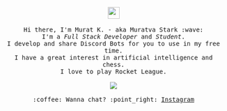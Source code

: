 <p align="center">
  <img src="https://user-images.githubusercontent.com/5679180/79618120-0daffb80-80be-11ea-819e-d2b0fa904d07.gif" width="27px">
  <br><br>
  <samp>
    Hi there, I'm Murat K. - aka Muratva Stark :wave:<br>
    I'm a <em>Full Stack Developer</em> and <em>Student</em>.<br>
    I develop and share Discord Bots for you to use in my free time.<br>
    I have a great interest in artificial intelligence and chess.<br>
    I love to play Rocket League.<br>
    <br><img src="https://komarev.com/ghpvc/?username=muratvastark&style=flat">
    <br><br>:coffee: Wanna chat? :point_right: <a href="https://www.instagram.com/muratvastark/">Instagram</a>
  </samp>
</p>
